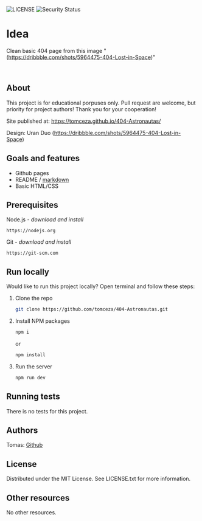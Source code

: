 ![LICENSE](https://img.shields.io/badge/license-MIT-blue.svg?style=flat-square)
![Security Status](https://img.shields.io/security-headers?label=Security&url=https%3A%2F%2Fgithub.com&style=flat-square)

# Idea

Clean basic 404 page from this image "(https://dribbble.com/shots/5964475-404-Lost-in-Space)"

<br>

## About

This project is for educational porpuses only. Pull request are welcome, but priority for project authors! Thank you for your cooperation!

Site published at: https://tomceza.github.io/404-Astronautas/

Design: Uran Duo (https://dribbble.com/shots/5964475-404-Lost-in-Space)

## Goals and features

-   Github pages
-   README / [markdown](https://docs.github.com/en/get-started/writing-on-github/getting-started-with-writing-and-formatting-on-github/basic-writing-and-formatting-syntax)
-   Basic HTML/CSS

## Prerequisites

Node.js - _download and install_

```
https://nodejs.org
```

Git - _download and install_

```
https://git-scm.com
```

## Run locally

Would like to run this project locally? Open terminal and follow these steps:

1. Clone the repo
    ```sh
    git clone https://github.com/tomceza/404-Astronautas.git
    ```
2. Install NPM packages
    ```sh
    npm i
    ```
    or
    ```sh
    npm install
    ```
3. Run the server
    ```sh
    npm run dev
    ```

## Running tests

There is no tests for this project.

## Authors

Tomas: [Github](https://github.com/Tomceza)

## License

Distributed under the MIT License. See LICENSE.txt for more information.

## Other resources

No other resources.
